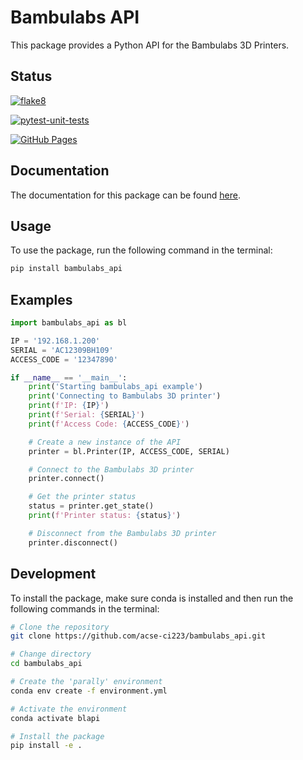 # Bambulabs API

This package provides a Python API for the Bambulabs 3D Printers.

## Status

[![flake8](https://github.com/acse-ci223/bambulabs_api/actions/workflows/flake8.yml/badge.svg)](https://github.com/acse-ci223/bambulabs_api/actions/workflows/flake8.yml)

[![pytest-unit-tests](https://github.com/acse-ci223/bambulabs_api/actions/workflows/pytest-unit-tests.yml/badge.svg)](https://github.com/acse-ci223/bambulabs_api/actions/workflows/pytest-unit-tests.yml)

[![GitHub Pages](https://github.com/acse-ci223/bambulabs_api/actions/workflows/static.yml/badge.svg)](https://github.com/acse-ci223/bambulabs_api/actions/workflows/static.yml)


## Documentation

The documentation for this package can be found [here](https://acse-ci223.github.io/bambulabs_api/).

## Usage

To use the package, run the following command in the terminal:

```bash
pip install bambulabs_api
```

## Examples

```python
import bambulabs_api as bl

IP = '192.168.1.200'
SERIAL = 'AC12309BH109'
ACCESS_CODE = '12347890'

if __name__ == '__main__':
    print('Starting bambulabs_api example')
    print('Connecting to Bambulabs 3D printer')
    print(f'IP: {IP}')
    print(f'Serial: {SERIAL}')
    print(f'Access Code: {ACCESS_CODE}')

    # Create a new instance of the API
    printer = bl.Printer(IP, ACCESS_CODE, SERIAL)

    # Connect to the Bambulabs 3D printer
    printer.connect()

    # Get the printer status
    status = printer.get_state()
    print(f'Printer status: {status}')

    # Disconnect from the Bambulabs 3D printer
    printer.disconnect()
```

## Development

To install the package, make sure conda is installed and then run the following commands in the terminal:

```bash
# Clone the repository
git clone https://github.com/acse-ci223/bambulabs_api.git

# Change directory
cd bambulabs_api

# Create the 'parally' environment
conda env create -f environment.yml

# Activate the environment
conda activate blapi

# Install the package
pip install -e .
```
